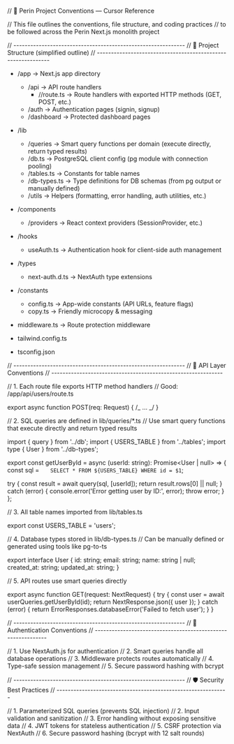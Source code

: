// 🧠 Perin Project Conventions — Cursor Reference

// This file outlines the conventions, file structure, and coding practices
// to be followed across the Perin Next.js monolith project

// -------------------------------------------------------------
// 📁 Project Structure (simplified outline)
// -------------------------------------------------------------

- /app → Next.js app directory

  - /api → API route handlers
    - /<route>/route.ts → Route handlers with exported HTTP methods (GET, POST, etc.)
  - /auth → Authentication pages (signin, signup)
  - /dashboard → Protected dashboard pages

- /lib

  - /queries → Smart query functions per domain (execute directly, return typed results)
  - /db.ts → PostgreSQL client config (pg module with connection pooling)
  - /tables.ts → Constants for table names
  - /db-types.ts → Type definitions for DB schemas (from pg output or manually defined)
  - /utils → Helpers (formatting, error handling, auth utilities, etc.)

- /components

  - /providers → React context providers (SessionProvider, etc.)

- /hooks

  - useAuth.ts → Authentication hook for client-side auth management

- /types

  - next-auth.d.ts → NextAuth type extensions

- /constants

  - config.ts → App-wide constants (API URLs, feature flags)
  - copy.ts → Friendly microcopy & messaging

- middleware.ts → Route protection middleware
- tailwind.config.ts
- tsconfig.json

// -------------------------------------------------------------
// 🧩 API Layer Conventions
// -------------------------------------------------------------

// 1. Each route file exports HTTP method handlers
// Good: /app/api/users/route.ts

export async function POST(req: Request) { /_ ... _/ }

// 2. SQL queries are defined in lib/queries/\*.ts
// Use smart query functions that execute directly and return typed results

import { query } from '../db';
import { USERS_TABLE } from '../tables';
import type { User } from '../db-types';

export const getUserById = async (userId: string): Promise<User | null> => {
const sql = `    SELECT * FROM ${USERS_TABLE}
    WHERE id = $1
 `;

try {
const result = await query(sql, [userId]);
return result.rows[0] || null;
} catch (error) {
console.error('Error getting user by ID:', error);
throw error;
}
};

// 3. All table names imported from lib/tables.ts

export const USERS_TABLE = 'users';

// 4. Database types stored in lib/db-types.ts
// Can be manually defined or generated using tools like pg-to-ts

export interface User {
id: string;
email: string;
name: string | null;
created_at: string;
updated_at: string;
}

// 5. API routes use smart queries directly

export async function GET(request: NextRequest) {
try {
const user = await userQueries.getUserById(id);
return NextResponse.json({ user });
} catch (error) {
return ErrorResponses.databaseError('Failed to fetch user');
}
}

// -------------------------------------------------------------
// 🔐 Authentication Conventions
// -------------------------------------------------------------

// 1. Use NextAuth.js for authentication
// 2. Smart queries handle all database operations
// 3. Middleware protects routes automatically
// 4. Type-safe session management
// 5. Secure password hashing with bcrypt

// -------------------------------------------------------------
// 🛡️ Security Best Practices
// -------------------------------------------------------------

// 1. Parameterized SQL queries (prevents SQL injection)
// 2. Input validation and sanitization
// 3. Error handling without exposing sensitive data
// 4. JWT tokens for stateless authentication
// 5. CSRF protection via NextAuth
// 6. Secure password hashing (bcrypt with 12 salt rounds)
